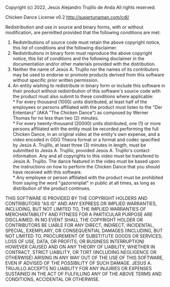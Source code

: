 Copyright (c) 2022, Jesús Alejandro Trujillo de Anda
All rights reserved.

Chicken Dance License v0.2
http://supertunaman.com/cdl/

Redistribution and use in source and binary forms, with 
or without modification, are permitted provided that the 
following conditions are met:

1. Redistributions of source code must retain the 
        above copyright notice, this list of conditions and 
        the following disclaimer.
2. Redistributions in binary form must reproduce the 
        above copyright notice, this list of conditions and 
        the following disclaimer in the documentation and/or 
        other materials provided with the distribution.
3. Neither the name of Jesús A. Trujillo nor the names 
        of its contributors may be used to endorse or promote 
        products derived from this software without specific 
        prior written permission.
4. An entity wishing to redistribute in binary form or 
        include this software in their product without 
        redistribution of this software's source code with the 
        product must also submit to these conditions where 
        applicable:  
        * For every thousand (1000) units distributed, at 
                least half of the employees or persons 
                affiliated with the product must listen to the 
                "Der Ententanz" (AKA "The Chicken Dance") as 
                composed by Werner Thomas for no less than two 
                (2) minutes.  
        * For every twenty-thousand (20000) units distributed, 
                one (1) or more persons affiliated with the entity 
                must be recorded performing the full Chicken Dance, 
                in an original video at the entity's own expense,
                and a video encoded in OGG Theora format or a format
                and codec specified by Jesús A. Trujillo, at least three (3) 
                minutes in length, must be submitted to Jesús A. Trujillo, 
                provided Jesús A. Trujillo's contact information. Any and all
                copyrights to this video must be transfered to 
                Jesús A. Trujillo. The dance featured in the video
                must be based upon the instructions on how to perform 
                the Chicken Dance that you should have received with
                this software.  
        * Any employee or person affiliated with the product 
                must be prohibited from saying the word "gazorninplat" in 
                public at all times, as long as distribution of the 
                product continues.  

THIS SOFTWARE IS PROVIDED BY THE COPYRIGHT HOLDERS AND CONTRIBUTORS 
"AS IS" AND ANY EXPRESS OR IMPLIED WARRANTIES, INCLUDING, BUT NOT 
LIMITED TO, THE IMPLIED WARRANTIES OF MERCHANTABILITY AND FITNESS 
FOR A PARTICULAR PURPOSE ARE DISCLAIMED. IN NO EVENT SHALL THE 
COPYRIGHT HOLDER OR CONTRIBUTORS BE LIABLE FOR ANY DIRECT, INDIRECT, 
INCIDENTAL, SPECIAL, EXEMPLARY, OR CONSEQUENTIAL DAMAGES (INCLUDING, 
BUT NOT LIMITED TO, PROCUREMENT OF SUBSTITUTE GOODS OR SERVICES; 
LOSS OF USE, DATA, OR PROFITS; OR BUSINESS INTERRUPTION) HOWEVER 
CAUSED AND ON ANY THEORY OF LIABILITY, WHETHER IN CONTRACT, STRICT 
LIABILITY, OR TORT (INCLUDING NEGLIGENCE OR OTHERWISE) ARISING IN 
ANY WAY OUT OF THE USE OF THIS SOFTWARE, EVEN IF ADVISED OF THE 
POSSIBILITY OF SUCH DAMAGE. JESUS A. TRUJILLO ACCEPTS NO LIABILITY FOR
ANY INJURIES OR EXPENSES SUSTAINED IN THE ACT OF FULFILLING ANY OF 
THE ABOVE TERMS AND CONDITIONS, ACCIDENTAL OR OTHERWISE.
